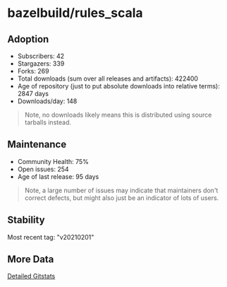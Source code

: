 # bazelbuild/rules_scala

## Adoption

- Subscribers: 42
- Stargazers: 339
- Forks: 269
- Total downloads (sum over all releases and artifacts): 422400
- Age of repository (just to put absolute downloads into relative terms): 2847 days
- Downloads/day: 148

> Note, no downloads likely means this is distributed using source tarballs instead.

## Maintenance

- Community Health: 75%
- Open issues: 254
- Age of last release: 95 days

> Note, a large number of issues may indicate that maintainers don't correct defects, but might also
> just be an indicator of lots of users.

## Stability

Most recent tag: "v20210201"

## More Data

[Detailed Gitstats](/bazel-catalog/gitstats/bazelbuild/rules_scala)


